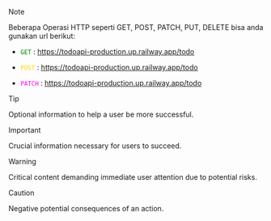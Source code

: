> [!NOTE]
> Beberapa Operasi HTTP seperti GET, POST, PATCH, PUT, DELETE bisa anda gunakan url berikut:
> + <code style="color : green">GET</code> : https://todoapi-production.up.railway.app/todo
> * <code style="color : gold">POST</code> : https://todoapi-production.up.railway.app/todo
> + <code style="color : fuchsia">PATCH</code> : https://todoapi-production.up.railway.app/todo

> [!TIP]
> Optional information to help a user be more successful.

> [!IMPORTANT]
> Crucial information necessary for users to succeed.

> [!WARNING]
> Critical content demanding immediate user attention due to potential risks.

> [!CAUTION]
> Negative potential consequences of an action.
